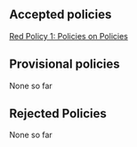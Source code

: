 ## Accepted policies

[Red Policy 1: Policies on Policies](policies/accepted/0001.md)

## Provisional policies

None so far

## Rejected Policies

None so far